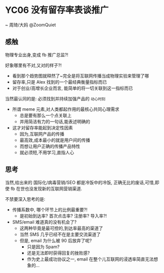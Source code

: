 # YC06 没有留存率表谈推广
~ 周琦/大妈 @ZoomQuiet

## 感触
物理专业出身,变成 fb 推广总监?!

好象哪里有不对,又对的样子?!

- 看到那个趋势图就释然了~完全是将互联网传播当成物理实验来管理了哪
- 留存率,只是 Alex 找到的一个最经典衡量指标而已
- 对于创业/高增长企业而言, 能简单的将一切关联到这一指标而已

当然最认同的是: 必须找到并持续加强产品的 `动心时刻`

- 所谓 meme 元素,对人类都起作用的最核心共同心理需求
    + 总是要有那么一个点关联上
    + 并用简洁有力的一句话,能表述明确的
- 这才对留存率能起到决定性因素
    + 因为,互联网产品的传播
    + 最高效,成本最小的就是用户间的传播
    + 而想让用户正确的传播产品特性
    + 就必须短,不用学习,直指人心

## 思考

当然,给出来的 国际化/病毒营销/SEO 都是冷饭中的冷饭,
正确无比的废话,可惜,即使 fb 在世也没发现新的互联网营销渠道.

不禁要深入思考的是:

- 传播系数中, 哪个环节上的比例最重要?!
    - 是初始到达率? 首次点击率? 注册率? 导入率?!
- SMS/email 难道真的没有机会了?
    + 这两种毕竟是最可控的,到达率最高的渠道了
    + 当然 SMS 几乎已经不在是主要交流渠道了
    + 但是, email 为什么被 90 后放弃了呢?
        * 只是因为 Spam?
        * 还是无法即时获得回复的挫败感?
        * 作为史上最成功协议之一, email 在整个儿互联网的浸透率简直无法想象的...





